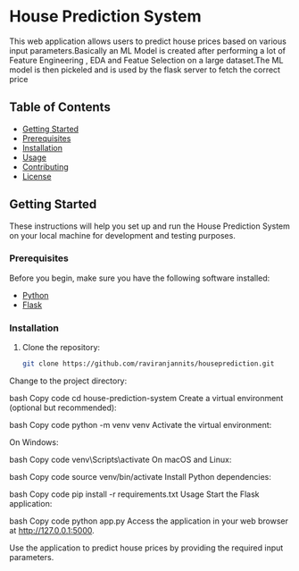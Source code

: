 # House Prediction System

This web application allows users to predict house prices based on various input parameters.Basically an ML Model is created after performing a lot of Feature Engineering , EDA and Featue Selection on a large dataset.The ML model is then pickeled and is used by the flask server to fetch the correct price

## Table of Contents

- [Getting Started](#getting-started)
- [Prerequisites](#prerequisites)
- [Installation](#installation)
- [Usage](#usage)
- [Contributing](#contributing)
- [License](#license)

## Getting Started

These instructions will help you set up and run the House Prediction System on your local machine for development and testing purposes.

### Prerequisites

Before you begin, make sure you have the following software installed:

- [Python](https://www.python.org/downloads/)
- [Flask](https://flask.palletsprojects.com/en/2.1.x/)

### Installation

1. Clone the repository:

   ```bash
   git clone https://github.com/raviranjannits/houseprediction.git
Change to the project directory:

bash
Copy code
cd house-prediction-system
Create a virtual environment (optional but recommended):

bash
Copy code
python -m venv venv
Activate the virtual environment:

On Windows:

bash
Copy code
venv\Scripts\activate
On macOS and Linux:

bash
Copy code
source venv/bin/activate
Install Python dependencies:

bash
Copy code
pip install -r requirements.txt
Usage
Start the Flask application:

bash
Copy code
python app.py
Access the application in your web browser at http://127.0.0.1:5000.

Use the application to predict house prices by providing the required input parameters.
